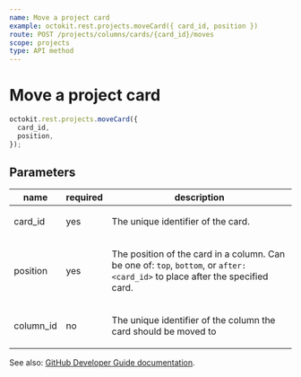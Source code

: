 ```yaml
---
name: Move a project card
example: octokit.rest.projects.moveCard({ card_id, position })
route: POST /projects/columns/cards/{card_id}/moves
scope: projects
type: API method
---
```


# Move a project card

```js
octokit.rest.projects.moveCard({
  card_id,
  position,
});
```

## Parameters

<table>
  <thead>
    <tr>
      <th>name</th>
      <th>required</th>
      <th>description</th>
    </tr>
  </thead>
  <tbody>
    <tr><td>card_id</td><td>yes</td><td>

The unique identifier of the card.

</td></tr>
<tr><td>position</td><td>yes</td><td>

The position of the card in a column. Can be one of: `top`, `bottom`, or `after:<card_id>` to place after the specified card.

</td></tr>
<tr><td>column_id</td><td>no</td><td>

The unique identifier of the column the card should be moved to

</td></tr>
  </tbody>
</table>

See also: [GitHub Developer Guide documentation](https://docs.github.com/rest/projects/cards#move-a-project-card).
